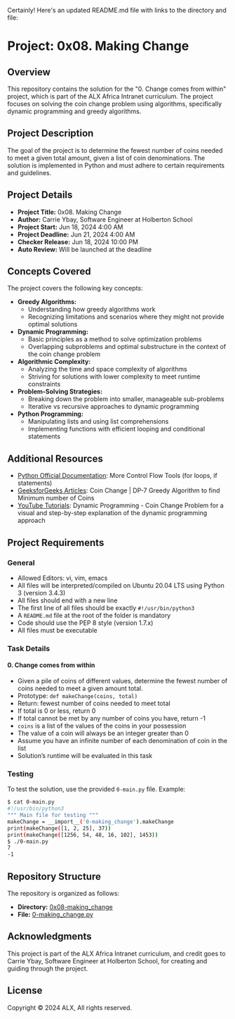 Certainly! Here's an updated README.md file with links to the directory and file:

# Project: 0x08. Making Change

## Overview
This repository contains the solution for the "0. Change comes from within" project, which is part of the ALX Africa Intranet curriculum. The project focuses on solving the coin change problem using algorithms, specifically dynamic programming and greedy algorithms.

## Project Description
The goal of the project is to determine the fewest number of coins needed to meet a given total amount, given a list of coin denominations. The solution is implemented in Python and must adhere to certain requirements and guidelines.

## Project Details
- **Project Title:** 0x08. Making Change
- **Author:** Carrie Ybay, Software Engineer at Holberton School
- **Project Start:** Jun 18, 2024 4:00 AM
- **Project Deadline:** Jun 21, 2024 4:00 AM
- **Checker Release:** Jun 18, 2024 10:00 PM
- **Auto Review:** Will be launched at the deadline

## Concepts Covered
The project covers the following key concepts:
- **Greedy Algorithms:**
  - Understanding how greedy algorithms work
  - Recognizing limitations and scenarios where they might not provide optimal solutions
- **Dynamic Programming:**
  - Basic principles as a method to solve optimization problems
  - Overlapping subproblems and optimal substructure in the context of the coin change problem
- **Algorithmic Complexity:**
  - Analyzing the time and space complexity of algorithms
  - Striving for solutions with lower complexity to meet runtime constraints
- **Problem-Solving Strategies:**
  - Breaking down the problem into smaller, manageable sub-problems
  - Iterative vs recursive approaches to dynamic programming
- **Python Programming:**
  - Manipulating lists and using list comprehensions
  - Implementing functions with efficient looping and conditional statements

## Additional Resources
- [Python Official Documentation](https://docs.python.org/3/): More Control Flow Tools (for loops, if statements)
- [GeeksforGeeks Articles](https://www.geeksforgeeks.org/): Coin Change | DP-7 Greedy Algorithm to find Minimum number of Coins
- [YouTube Tutorials](https://www.youtube.com/): Dynamic Programming - Coin Change Problem for a visual and step-by-step explanation of the dynamic programming approach

## Project Requirements
### General
- Allowed Editors: vi, vim, emacs
- All files will be interpreted/compiled on Ubuntu 20.04 LTS using Python 3 (version 3.4.3)
- All files should end with a new line
- The first line of all files should be exactly `#!/usr/bin/python3`
- A `README.md` file at the root of the folder is mandatory
- Code should use the PEP 8 style (version 1.7.x)
- All files must be executable

### Task Details
#### 0. Change comes from within
- Given a pile of coins of different values, determine the fewest number of coins needed to meet a given amount total.
- Prototype: `def makeChange(coins, total)`
- Return: fewest number of coins needed to meet total
- If total is 0 or less, return 0
- If total cannot be met by any number of coins you have, return -1
- `coins` is a list of the values of the coins in your possession
- The value of a coin will always be an integer greater than 0
- Assume you have an infinite number of each denomination of coin in the list
- Solution’s runtime will be evaluated in this task

### Testing
To test the solution, use the provided `0-main.py` file. Example:
```bash
$ cat 0-main.py
#!/usr/bin/python3
""" Main file for testing """
makeChange = __import__('0-making_change').makeChange
print(makeChange([1, 2, 25], 37))
print(makeChange([1256, 54, 48, 16, 102], 1453))
$ ./0-main.py
7
-1
```

## Repository Structure
The repository is organized as follows:
- **Directory:** [0x08-making_change](https://github.com/fahde93/alx-interview/tree/master/0x08-making_change)
- **File:** [0-making_change.py](https://github.com/fahde93/alx-interview/blob/master/0x08-making_change/0-making_change.py)

## Acknowledgments
This project is part of the ALX Africa Intranet curriculum, and credit goes to Carrie Ybay, Software Engineer at Holberton School, for creating and guiding through the project.

## License
Copyright © 2024 ALX, All rights reserved.
